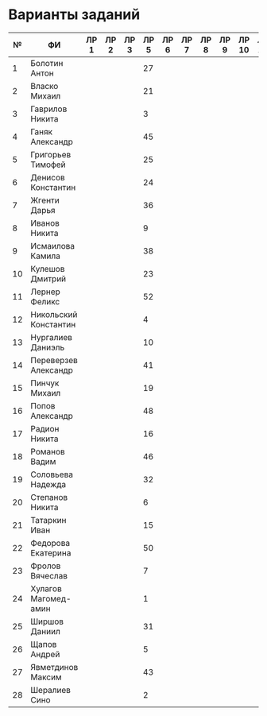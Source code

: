 # Варианты заданий
| №  | ФИ                    | ЛР 1 | ЛР 2 | ЛР 3 | ЛР 5 | ЛР 6 | ЛР 7 | ЛР 8 | ЛР 9 | ЛР 10 | ЛР 11 | ЛР 12 | ЛР 13 | ЛР 14 | ЛР 15 | КП 3 | КП 4 | Зачет |
|----|-----------------------|------|------|------|------|------|------|------|------|-------|-------|-------|-------|-------|-------|------|------|-------|
| 1  | Болотин Антон         |      |      |      |   27   |      |      |      |      |       |       |       |       |       |       |      |      |       |
| 2  | Власко Михаил         |      |      |      |   21   |      |      |      |      |       |       |       |       |       |       |      |      |       |
| 3  | Гаврилов Никита       |      |      |      |   3    |      |      |      |      |       |       |       |       |       |       |      |      |       |
| 4  | Ганяк Александр       |      |      |      |   45   |      |      |      |      |       |       |       |       |       |       |      |      |       |
| 5  | Григорьев Тимофей     |      |      |      |   25   |      |      |      |      |       |       |       |       |       |       |      |      |       |
| 6  | Денисов Константин    |      |      |      |   24   |      |      |      |      |       |       |       |       |       |       |      |      |       |
| 7  | Жгенти Дарья          |      |      |      |   36   |      |      |      |      |       |       |       |       |       |       |      |      |       |
| 8  | Иванов Никита         |      |      |      |   9    |      |      |      |      |       |       |       |       |       |       |      |      |       |
| 9  | Исмаилова Камила      |      |      |      |   38   |      |      |      |      |       |       |       |       |       |       |      |      |       |
| 10 | Кулешов Дмитрий       |      |      |      |   23   |      |      |      |      |       |       |       |       |       |       |      |      |       |
| 11 | Лернер Феликс         |      |      |      |   52   |      |      |      |      |       |       |       |       |       |       |      |      |       |
| 12 | Никольский Константин |      |      |      |   4    |      |      |      |      |       |       |       |       |       |       |      |      |       |
| 13 | Нургалиев  Даниэль    |      |      |      |   10   |      |      |      |      |       |       |       |       |       |       |      |      |       |
| 14 | Переверзев Александр  |      |      |      |   41   |      |      |      |      |       |       |       |       |       |       |      |      |       |
| 15 | Пинчук Михаил         |      |      |      |   19   |      |      |      |      |       |       |       |       |       |       |      |      |       |
| 16 | Попов Александр       |      |      |      |   48   |      |      |      |      |       |       |       |       |       |       |      |      |       |
| 17 | Радион Никита         |      |      |      |   16   |      |      |      |      |       |       |       |       |       |       |      |      |       |
| 18 | Романов Вадим         |      |      |      |   46   |      |      |      |      |       |       |       |       |       |       |      |      |       |
| 19 | Соловьева Надежда     |      |      |      |   32   |      |      |      |      |       |       |       |       |       |       |      |      |       |
| 20 | Степанов Никита       |      |      |      |   6    |      |      |      |      |       |       |       |       |       |       |      |      |       |
| 21 | Татаркин Иван         |      |      |      |   15   |      |      |      |      |       |       |       |       |       |       |      |      |       |
| 22 | Федорова Екатерина    |      |      |      |   50   |      |      |      |      |       |       |       |       |       |       |      |      |       |
| 23 | Фролов Вячеслав       |      |      |      |   7    |      |      |      |      |       |       |       |       |       |       |      |      |       |
| 24 | Хулагов Магомед-амин  |      |      |      |   1    |      |      |      |      |       |       |       |       |       |       |      |      |       |
| 25 | Ширшов Даниил         |      |      |      |   31   |      |      |      |      |       |       |       |       |       |       |      |      |       |
| 26 | Щапов Андрей          |      |      |      |   5    |      |      |      |      |       |       |       |       |       |       |      |      |       |
| 27 | Явметдинов Максим     |      |      |      |   43   |      |      |      |      |       |       |       |       |       |       |      |      |       |
| 28 | Шералиев Сино         |      |      |      |   2    |      |      |      |      |       |       |       |       |       |       |      |      |       |
